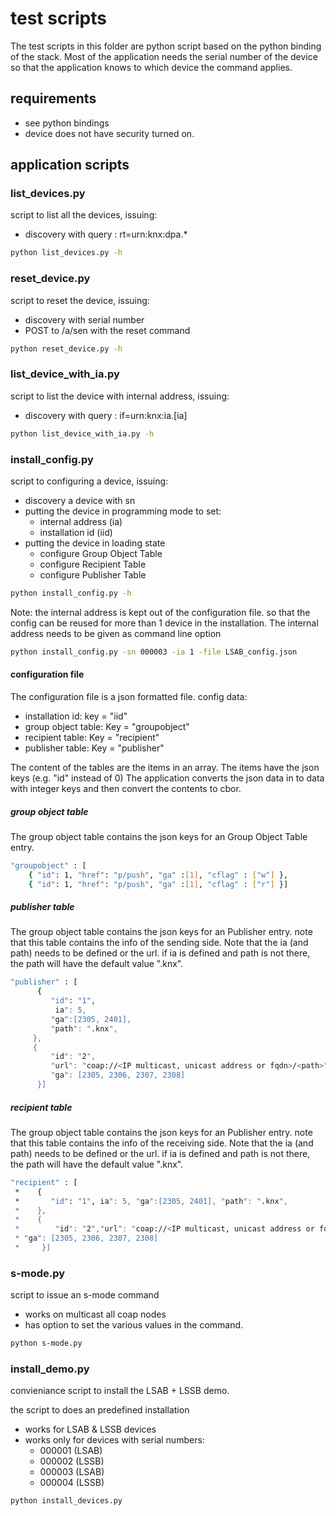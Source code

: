# test scripts

The test scripts in this folder are python script based on the python binding of the stack.
Most of the application needs the serial number of the device so that the application knows to which device the command applies.

## requirements

- see python bindings
- device does not have security turned on.

## application scripts


### list_devices.py

script to list all the devices, issuing:

- discovery with query : rt=urn:knx:dpa.*

```bash
python list_devices.py -h
```

### reset_device.py

script to reset the device, issuing:

- discovery with serial number
- POST to /a/sen with the reset command

```bash
python reset_device.py -h
```


### list_device_with_ia.py

script to list the device with internal address, issuing:

- discovery with query : if=urn:knx:ia.[ia]

```bash
python list_device_with_ia.py -h
```

### install_config.py

script to configuring a device, issuing:

- discovery a device with sn
- putting the device in programming mode to set:
   - internal address (ia)
   - installation id (iid)
- putting the device in loading state
   - configure Group Object Table
   - configure Recipient Table
   - configure Publisher Table

```bash
python install_config.py -h
```

Note: the internal address is kept out of the configuration file.
so that the config can be reused for more than 1 device in the installation.
The internal address needs to be given as command line option

```bash
python install_config.py -sn 000003 -ia 1 -file LSAB_config.json
```

#### configuration file

The configuration file is a json formatted file.
config data:
- installation id: key = "iid"
- group object table: Key = "groupobject"
- recipient table: Key = "recipient"
- publisher table: Key = "publisher"

The content of the tables are the items in an array.
The items have the json keys (e.g. "id" instead of 0)
The application converts the json data in to data with integer keys and then convert the contents to cbor.

##### group object table

The group object table contains the json keys for an Group Object Table entry.

```bash
"groupobject" : [ 
    { "id": 1, "href": "p/push", "ga" :[1], "cflag" : ["w"] },
    { "id": 1, "href": "p/push", "ga" :[1], "cflag" : ["r"] }] 
```

##### publisher table
The group object table contains the json keys for an Publisher entry.
note that this table contains the info of the sending side.
Note that the ia (and path) needs to be defined or the url.
if ia is defined and path is not there, the path will have the default value ".knx".

```bash
"publisher" : [ 
      {
         "id": "1",
          ia": 5,
         "ga":[2305, 2401],
         "path": ".knx",
     },
     {
         "id": "2",
         "url": "coap://<IP multicast, unicast address or fqdn>/<path>",
         "ga": [2305, 2306, 2307, 2308]
      }] 
```

##### recipient table
The group object table contains the json keys for an Publisher entry.
note that this table contains the info of the receiving side.
Note that the ia (and path) needs to be defined or the url.
if ia is defined and path is not there, the path will have the default value ".knx".

```bash
"recipient" : [ 
 *    {
 *       "id": "1", ia": 5, "ga":[2305, 2401], "path": ".knx",
 *    },
 *    {
 *        "id": "2","url": "coap://<IP multicast, unicast address or fqdn>/<path>", 
 * "ga": [2305, 2306, 2307, 2308]
 *     }] 
```

### s-mode.py

script to issue an s-mode command

- works on multicast all coap nodes
- has option to set the various values in the command.

```bash
python s-mode.py 
```

### install_demo.py

convieniance script to install the LSAB + LSSB demo.
 
the script to does an predefined installation

- works for LSAB & LSSB devices
- works only for devices with serial numbers:
  - 000001 (LSAB)
  - 000002 (LSSB)
  - 000003 (LSAB)
  - 000004 (LSSB)
```bash
python install_devices.py
```

